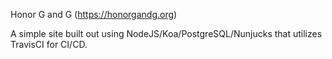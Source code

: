 Honor G and G (https://honorgandg.org)

A simple site built out using NodeJS/Koa/PostgreSQL/Nunjucks that utilizes TravisCI for CI/CD.
